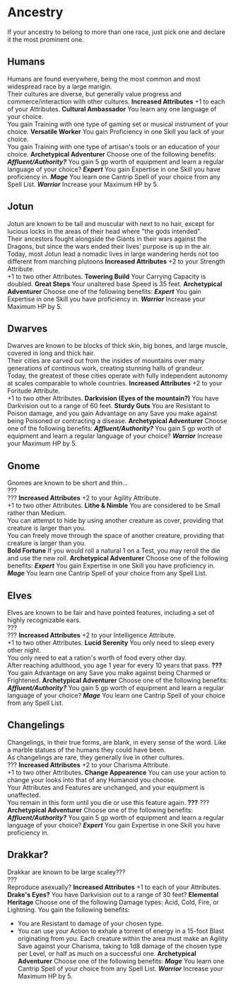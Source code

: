 # Ancestry 
If your ancestry to belong to more than one race, just pick one and declare it the most prominent one.

## Humans
Humans are found everywhere, being the most common and most widespread race by a large marigin. <br>
Their cultures are diverse, but generally value progress and commerce/interaction with other cultures.
**Increased Attributes**
+1 to each of your Attributes.
**Cultural Ambassador**
You learn any one language of your choice. <br>
You gain Training with one type of gaming set or musical instrument of your choice.
**Versatile Worker**
You gain Proficiency in one Skill you lack of your choice. <br>
You gain Training with one type of artisan's tools or an education of your choice.
**Archetypical Adventurer**
Choose one of the following benefits:
***Affluent/Authority?*** You gain 5 gp worth of equipment and learn a regular language of your choice?
***Expert*** You gain Expertise in one Skill you have proficiency in.
***Mage*** You learn one Cantrip Spell of your choice from any Spell List.
***Warrior*** Increase your Maximum HP by 5.

## Jotun
Jotun are known to be tall and muscular with next to no hair, except for lucious locks in the areas of their head where "the gods intended". <br>
Their ancestors fought alongside the Giants in their wars against the Dragons, but since the wars ended their lives' purpose is up in the air. <br>
Today, most Jotun lead a nomadic lives in large wandering herds not too different from marching plutoons
**Increased Attributes**
+2 to your Strength Attribute. <br>
+1 to two other Attributes.
**Towering Build**
Your Carrying Capacity is doubled.
**Great Steps**
Your unaltered base Speed is 35 feet.
**Archetypical Adventurer**
Choose one of the following benefits:
***Expert*** You gain Expertise in one Skill you have proficiency in.
***Warrior*** Increase your Maximum HP by 5.

## Dwarves
Dwarves are known to be blocks of thick skin, big bones, and large muscle, covered in long and thick hair. <br>
Their cities are carved out from the insides of mountains over many generations of continous work, creating stunning halls of grandeur. <br>
Today, the greatest of these cities operate with fully independent autonomy at scales comparable to whole countries.
**Increased Attributes**
+2 to your Foritude Attribute. <br>
+1 to two other Attributes.
**Darkvision (Eyes of the mountain?)**
You have Darkvision out to a range of 60 feet.
**Sturdy Guts**
You are Resistant to Poison damage, and you gain Advantage on any Save you make against being Poisoned or contracting a disease.
**Archetypical Adventurer**
Choose one of the following benefits:
***Affluent/Authority?*** You gain 5 gp worth of equipment and learn a regular language of your choice?
***Warrior*** Increase your Maximum HP by 5.

## Gnome
Gnomes are known to be short and thin... <br>
??? <br>
???
**Increased Attributes**
+2 to your Agility Attribute. <br>
+1 to two other Attributes.
**Lithe & Nimble**
You are considered to be Small rather than Medium. <br>
You can attempt to hide by using another creature as cover, providing that creature is larger than you. <br>
You can freely move through the space of another creature, providing that creature is larger than you. <br>
**Bold Fortune**
If you would roll a natural 1 on a Test, you may reroll the die and use the new roll.
**Archetypical Adventurer**
Choose one of the following benefits:
***Expert*** You gain Expertise in one Skill you have proficiency in.
***Mage*** You learn one Cantrip Spell of your choice from any Spell List.

## Elves
Elves are known to be fair and have pointed features, including a set of highly recognizable ears. <br>
??? <br>
???
**Increased Attributes**
+2 to your Intelligence Attribute. <br>
+1 to two other Attributes.
**Lucid Serenity**
You only need to sleep every other night. <br>
You only need to eat a ration's worth of food every other day. <br>
After reaching adulthood, you age 1 year for every 10 years that pass.
**???**
You gain Advantage on any Save you make against being Charmed or Frightened.
**Archetypical Adventurer**
Choose one of the following benefits:
***Affluent/Authority?*** You gain 5 gp worth of equipment and learn a regular language of your choice?
***Mage*** You learn one Cantrip Spell of your choice from any Spell List.

## Changelings
Changelings, in their true forms, are blank, in every sense of the word. Like a marble statues of the humans they could have been. <br>
As changelings are rare, they generally live in other cultures. <br>
???
**Increased Attributes**
+2 to your Charisma Attribute. <br>
+1 to two other Attributes.
**Change Appearence**
You can use your action to change your looks into that of any Humanoid you choose. <br>
Your Attributes and Features are unchanged, and your equipment is unaffected. <br>
You remain in this form until you die or use this feature again.
**???**
???
**Archetypical Adventurer**
Choose one of the following benefits:
***Affluent/Authority?*** You gain 5 gp worth of equipment and learn a regular language of your choice?
***Expert*** You gain Expertise in one Skill you have proficiency in.

## Drakkar?
Drakkar are known to be large scaley??? <br>
??? <br>
Reproduce asexually?
**Increased Attributes**
+1 to each of your Attributes.
**Drake's Eyes?**
You have Darkvision out to a range of 30 feet?
**Elemental Heritage**
Choose one of the following Damage types: Acid, Cold, Fire, or Lightning. You gain the following benefits:
- You are Resistant to damage of your chosen type.
- You can use your Action to exhale a torrent of energy in a 15-foot Blast originating from you. Each creature within the area must make an Agility Save against your Charisma, taking to 1d8 damage of the chosen type per Level, or half as much on a successful one.
**Archetypical Adventurer**
Choose one of the following benefits:
***Mage*** You learn one Cantrip Spell of your choice from any Spell List.
***Warrior*** Increase your Maximum HP by 5.